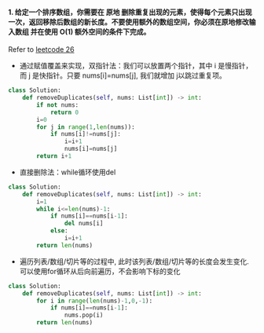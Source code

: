 #### 1. 给定一个排序数组，你需要在 原地 删除重复出现的元素，使得每个元素只出现一次，返回移除后数组的新长度。不要使用额外的数组空间，你必须在原地修改输入数组 并在使用 O(1) 额外空间的条件下完成。
Refer to [leetcode 26](https://leetcode-cn.com/problems/remove-duplicates-from-sorted-array/)
* 通过赋值覆盖来实现，双指针法：我们可以放置两个指针，其中 i 是慢指针，而 j 是快指针。只要 nums[i]=nums[j], 我们就增加 j以跳过重复项。
```python
class Solution:
    def removeDuplicates(self, nums: List[int]) -> int:
        if not nums:
            return 0
        i=0
        for j in range(1,len(nums)):
            if nums[i]!=nums[j]:
                i=i+1
                nums[i]=nums[j]
        return i+1
```
* 直接删除法：while循环使用del
```python
class Solution:
    def removeDuplicates(self, nums: List[int]) -> int:
        i=1
        while i<=len(nums)-1:
            if nums[i]==nums[i-1]:
                del nums[i]
            else:
                i=i+1
        return len(nums)
``` 
* 遍历列表/数组/切片等的过程中, 此时该列表/数组/切片等的长度会发生变化. 可以使用for循环从后向前遍历，不会影响下标的变化
```python
class Solution:
    def removeDuplicates(self, nums: List[int]) -> int:
        for i in range(len(nums)-1,0,-1):
            if nums[i]==nums[i-1]:
                nums.pop(i)
        return len(nums)
``` 
